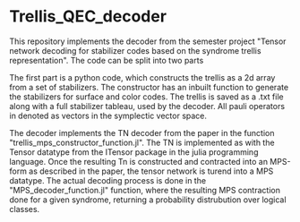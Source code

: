 # Trellis_QEC_decoder

This repository implements the decoder from the semester project "Tensor network decoding for stabilizer codes based on the syndrome trellis representation". The code can be split into two parts

The first part is a python code, which constructs the trellis as a 2d array from a set of stabilizers. The constructor has an inbuilt function to generate the stabilizers for surface and color codes. The trellis is saved as a .txt file along with a full stabilizer tableau, used by the decoder. All pauli operators in denoted as vectors in the symplectic vector space.

The decoder implements the TN decoder from the paper in the function "trellis_mps_constructor_function.jl". The TN is implemented as with the Tensor datatype from the ITensor package in the julia programming language. Once the resulting Tn is constructed and contracted into an MPS-form as described in the paper, the tensor network is turend into a MPS datatype. The actual decoding process is done in the "MPS_decoder_function.jl" function, where the resulting MPS contraction done for a given syndrome, returning a probability distrubution over logical classes.
